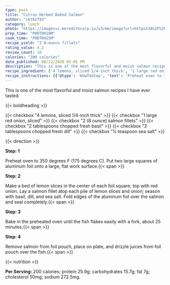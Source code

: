 ```yaml
---
type: post
title: "Citrus-Herbed Baked Salmon"
author: "cktb2793"
category: lunch
photo: "https://imagesvc.meredithcorp.io/v3/mm/image?url=https%3A%2F%2Fimages.media-allrecipes.com%2Fuserphotos%2F1128068.jpg"
prep_time: "P0DT0H10M"
cook_time: "P0DT0H25M"
recipe_yield: "2 8-ounce fillets"
rating_value: 4.2
review_count: 10
calories: "200 calories"
date_published: 08/22/2020 05:05 PM
description: "This is one of the most flavorful and moist salmon recipes I have ever tasted."
recipe_ingredient: ['4 lemons, sliced 1/4-inch thick', '1 large red onion, sliced', '2 (8 ounce) salmon fillets', '2 tablespoons chopped fresh basil', '2 tablespoons chopped fresh dill', '½ teaspoon sea salt']
recipe_instructions: [{'@type': 'HowToStep', 'text': 'Preheat oven to 350 degrees F (175 degrees C). Put two large squares of aluminum foil onto a large, flat work surface.\n'}, {'@type': 'HowToStep', 'text': 'Make a bed of lemon slices in the center of each foil square; top with red onion. Lay a salmon fillet atop each pile of lemon slices and onion; season with basil, dill, and sea salt. Fold edges of the aluminum foil over the salmon and seal completely.\n'}, {'@type': 'HowToStep', 'text': 'Bake in the preheated oven until the fish flakes easily with a fork, about 25 minutes.\n'}, {'@type': 'HowToStep', 'text': 'Remove salmon from foil pouch, place on plate, and drizzle juices from foil pouch over the fish.\n'}]
---
```


This is one of the most flavorful and moist salmon recipes I have ever tasted. 

{{< boldheading >}}

{{< checkbox "4  lemons, sliced 1/4-inch thick" >}}
{{< checkbox "1 large red onion, sliced" >}}
{{< checkbox "2 (8 ounce) salmon fillets" >}}
{{< checkbox "2 tablespoons chopped fresh basil" >}}
{{< checkbox "2 tablespoons chopped fresh dill" >}}
{{< checkbox "½ teaspoon sea salt" >}}


{{< direction >}}

**Step: 1**

Preheat oven to 350 degrees F (175 degrees C). Put two large squares of aluminum foil onto a large, flat work surface.{{< span >}}

**Step: 2**

Make a bed of lemon slices in the center of each foil square; top with red onion. Lay a salmon fillet atop each pile of lemon slices and onion; season with basil, dill, and sea salt. Fold edges of the aluminum foil over the salmon and seal completely.{{< span >}}

**Step: 3**

Bake in the preheated oven until the fish flakes easily with a fork, about 25 minutes.{{< span >}}

**Step: 4**

Remove salmon from foil pouch, place on plate, and drizzle juices from foil pouch over the fish.{{< span >}}

{{< nutrition >}}

**Per Serving:** 200 calories; protein 25.9g; carbohydrates 15.7g; fat 7g; cholesterol 50mg; sodium 272.5mg.